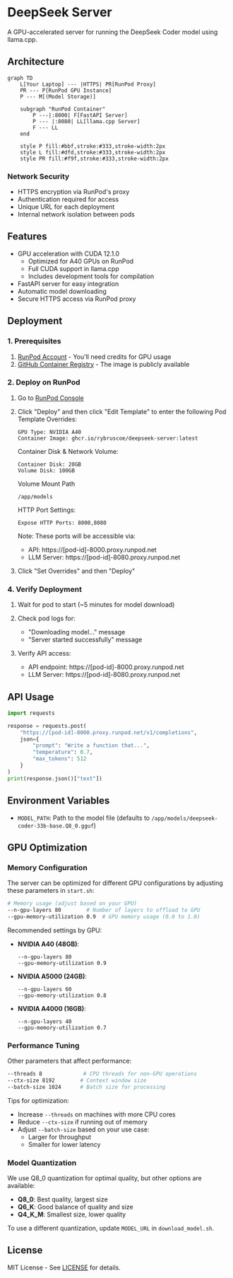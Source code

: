 # DeepSeek Server

A GPU-accelerated server for running the DeepSeek Coder model using llama.cpp.

## Architecture

```mermaid
graph TD
    L[Your Laptop] --- |HTTPS| PR[RunPod Proxy]
    PR --- P[RunPod GPU Instance]
    P --- M[(Model Storage)]
    
    subgraph "RunPod Container"
        P ---|:8000| F[FastAPI Server]
        P --- |:8080| LL[llama.cpp Server]
        F --- LL
    end

    style P fill:#bbf,stroke:#333,stroke-width:2px
    style L fill:#dfd,stroke:#333,stroke-width:2px
    style PR fill:#f9f,stroke:#333,stroke-width:2px
```

### Network Security
- HTTPS encryption via RunPod's proxy
- Authentication required for access
- Unique URL for each deployment
- Internal network isolation between pods

## Features

- GPU acceleration with CUDA 12.1.0
  - Optimized for A40 GPUs on RunPod
  - Full CUDA support in llama.cpp
  - Includes development tools for compilation
- FastAPI server for easy integration
- Automatic model downloading
- Secure HTTPS access via RunPod proxy

## Deployment

### 1. Prerequisites

1. [RunPod Account](https://runpod.io/) - You'll need credits for GPU usage
2. [GitHub Container Registry](https://ghcr.io) - The image is publicly available

### 2. Deploy on RunPod

1. Go to [RunPod Console](https://runpod.io/console/pods)
2. Click "Deploy" and then click "Edit Template" to enter the following Pod Template Overrides:
   ```
   GPU Type: NVIDIA A40
   Container Image: ghcr.io/rybruscoe/deepseek-server:latest
   ```

   Container Disk & Network Volume:
   ```
   Container Disk: 20GB
   Volume Disk: 100GB
   ```

   Volume Mount Path
   ```
   /app/models
   ```

   HTTP Port Settings:
    ```
    Expose HTTP Ports: 8000,8080
    ```
    Note: These ports will be accessible via:
    - API: https://[pod-id]-8000.proxy.runpod.net
    - LLM Server: https://[pod-id]-8080.proxy.runpod.net

3. Click "Set Overrides" and then "Deploy"

### 4. Verify Deployment

1. Wait for pod to start (~5 minutes for model download)
2. Check pod logs for:
   - "Downloading model..." message
   - "Server started successfully" message

3. Verify API access:
   - API endpoint: https://[pod-id]-8000.proxy.runpod.net
   - LLM Server: https://[pod-id]-8080.proxy.runpod.net

## API Usage

```python
import requests

response = requests.post(
    "https://[pod-id]-8000.proxy.runpod.net/v1/completions",
    json={
        "prompt": "Write a function that...",
        "temperature": 0.7,
        "max_tokens": 512
    }
)
print(response.json()["text"])
```

## Environment Variables

- `MODEL_PATH`: Path to the model file (defaults to `/app/models/deepseek-coder-33b-base.Q8_0.gguf`)

## GPU Optimization

### Memory Configuration

The server can be optimized for different GPU configurations by adjusting these parameters in `start.sh`:

```bash
# Memory usage (adjust based on your GPU)
--n-gpu-layers 80        # Number of layers to offload to GPU
--gpu-memory-utilization 0.9  # GPU memory usage (0.0 to 1.0)
```

Recommended settings by GPU:
- **NVIDIA A40 (48GB)**:
  ```
  --n-gpu-layers 80
  --gpu-memory-utilization 0.9
  ```
- **NVIDIA A5000 (24GB)**:
  ```
  --n-gpu-layers 60
  --gpu-memory-utilization 0.8
  ```
- **NVIDIA A4000 (16GB)**:
  ```
  --n-gpu-layers 40
  --gpu-memory-utilization 0.7
  ```

### Performance Tuning

Other parameters that affect performance:
```bash
--threads 8             # CPU threads for non-GPU operations
--ctx-size 8192        # Context window size
--batch-size 1024      # Batch size for processing
```

Tips for optimization:
- Increase `--threads` on machines with more CPU cores
- Reduce `--ctx-size` if running out of memory
- Adjust `--batch-size` based on your use case:
  - Larger for throughput
  - Smaller for lower latency

### Model Quantization

We use Q8_0 quantization for optimal quality, but other options are available:
- **Q8_0**: Best quality, largest size
- **Q6_K**: Good balance of quality and size
- **Q4_K_M**: Smallest size, lower quality

To use a different quantization, update `MODEL_URL` in `download_model.sh`.

## License

MIT License - See [LICENSE](LICENSE) for details. 
